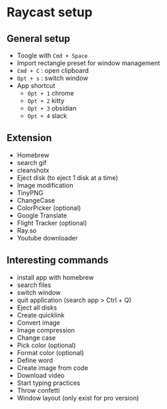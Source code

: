 # Raycast setup

## General setup

+ Toogle with `Cmd + Space`
+ Import rectangle preset for window management
+ `Cmd + C` : open clipboard
+ `Opt + s` : switch window
+ App shortcut
  + `Opt + 1` chrome
  + `Opt + 2` kitty
  + `Opt + 3` obsidian
  + `Opt + 4` slack

## Extension

+ Homebrew
+ search gif
+ cleanshotx
+ Eject disk (to eject 1 disk at a time)
+ Image modification
+ TinyPNG
+ ChangeCase
+ ColorPicker (optional)
+ Google Translate
+ Flight Tracker (optional)
+ Ray.so
+ Youtube downloader

## Interesting commands

+ install app with homebrew
+ search files
+ switch window
+ quit application (search app > Ctrl + Q)
+ Eject all disks
+ Create quicklink
+ Convert image
+ Image compression
+ Change case
+ Pick color (optional)
+ Format color (optional)
+ Define word
+ Create image from code
+ Download video
+ Start typing practices
+ Throw confetti
+ Window layout (only exist for pro version)
